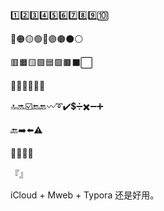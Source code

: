 1️⃣2️⃣3️⃣4️⃣5️⃣6️⃣7️⃣8️⃣9️⃣🔟

🔴🟠🟡🟢🔵🟣🟤⚫⚪

🟥🟧🟨🟩🟦🟪🟫⬛⬜

🔸🔹🔶🔷🔺🔻

🔝🔜☑️🔚🔙〰️➰✔️💲➗✖️➖➕

🔙➡️⬅️⚠️

🚀🚧💾📒

『』

iCloud + Mweb + Typora 还是好用。